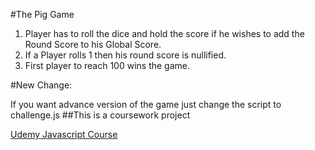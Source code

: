#The Pig Game

1. Player has to roll the dice and hold the score if he wishes to add the Round Score to his Global Score.
2. If a Player rolls 1 then his round score is nullified.
3. First player to reach 100 wins the game.


#New Change:

If you want advance version of the game just change the script to challenge.js
##This is a coursework project

[Udemy Javascript Course](https://www.udemy.com/course/the-complete-javascript-course/) 